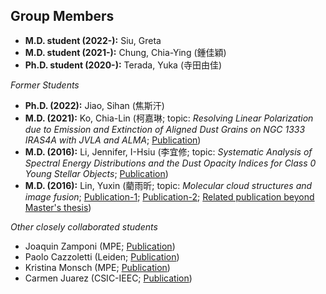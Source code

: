 ## Group Members 

- **M.D. student (2022-):** Siu, Greta
- **M.D. student (2021-):** Chung, Chia-Ying (鍾佳穎)
- **Ph.D. student (2020-):** Terada, Yuka (寺田由佳)


*Former Students*
- **Ph.D. (2022):** Jiao, Sihan (焦斯汗)
- **M.D. (2021):** Ko, Chia-Lin (柯嘉琳; topic: *Resolving Linear Polarization due to Emission and Extinction of Aligned Dust Grains on NGC 1333 IRAS4A with JVLA and ALMA*; [Publication](https://ui.adsabs.harvard.edu/abs/2020ApJ...889..172K/abstract))
- **M.D. (2016):** Li, Jennifer, I-Hsiu (李宜修; topic: *Systematic Analysis of Spectral Energy Distributions and the Dust Opacity Indices for Class 0 Young Stellar Objects*; [Publication](https://ui.adsabs.harvard.edu/abs/2017ApJ...840...72L/abstract))
- **M.D. (2016):** Lin, Yuxin (藺雨昕; topic: *Molecular cloud structures and image fusion*; [Publication-1](https://ui.adsabs.harvard.edu/abs/2016ApJ...828...32L/abstract); [Publication-2](https://ui.adsabs.harvard.edu/abs/2017ApJ...840...22L/abstract); [Related publication beyond Master's thesis](https://ui.adsabs.harvard.edu/abs/2022A%26A...658A.128L/abstract))

*Other closely collaborated students*
- Joaquin Zamponi (MPE; [Publication](https://ui.adsabs.harvard.edu/abs/2021MNRAS.508.2583Z/abstract))
- Paolo Cazzoletti (Leiden; [Publication](https://ui.adsabs.harvard.edu/abs/2019A%26A...626A..11C/abstract))
- Kristina Monsch (MPE; [Publication](https://ui.adsabs.harvard.edu/abs/2018ApJ...861...77M/abstract)) 
- Carmen Juarez (CSIC-IEEC; [Publication](https://ui.adsabs.harvard.edu/abs/2019A%26A...621A.140J/abstract))
